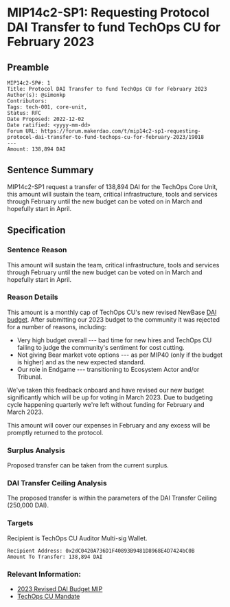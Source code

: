 # MIP14c2-SP1: Requesting Protocol DAI Transfer to fund TechOps CU for February 2023

## Preamble

```
MIP14c2-SP#: 1
Title: Protocol DAI Transfer to fund TechOps CU for February 2023
Author(s): @simonkp
Contributors:
Tags: tech-001, core-unit,
Status: RFC
Date Proposed: 2022-12-02
Date ratified: <yyyy-mm-dd>
Forum URL: https://forum.makerdao.com/t/mip14c2-sp1-requesting-protocol-dai-transfer-to-fund-techops-cu-for-february-2023/19018
---
Amount: 138,894 DAI
```

## Sentence Summary

MIP14c2-SP1 request a transfer of 138,894 DAI for the TechOps Core Unit, this amount will sustain the team, critical infrastructure, tools and services through February until the new budget can be voted on in March and hopefully start in April.

## Specification 

### Sentence Reason

This amount will sustain the team, critical infrastructure, tools and services through February until the new budget can be voted on in March and hopefully start in April.
    
### Reason Details

This amount is a monthly cap of TechOps CU's new revised NewBase [DAI budget](https://forum.makerdao.com/t/mip40c3-spxx-techops-core-unit-dai-budget/19017). After submitting our 2023 budget to the community it was rejected for a number of reasons, including:

- Very high budget overall --- bad time for new hires and TechOps CU failing to judge the community's sentiment for cost cutting.
- Not giving Bear market vote options --- as per MIP40 (only if the budget is higher) and as the new expected standard.
- Our role in Endgame --- transitioning to Ecosystem Actor and/or Tribunal.

We've taken this feedback onboard and have revised our new budget significantly which will be up for voting in March 2023. Due to budgeting cycle happening quarterly we're left without funding for February and March 2023.

This amount will cover our expenses in February and any excess will be promptly returned to the protocol.

### Surplus Analysis

Proposed transfer can be taken from the current surplus.

### DAI Transfer Ceiling Analysis

The proposed transfer is within the parameters of the DAI Transfer Ceiling (250,000 DAI).

### Targets

Recipient is TechOps CU Auditor Multi-sig Wallet.

```
Recipient Address: 0x2dC0420A736D1F40893B9481D8968E4D7424bC0B
Amount To Transfer: 138,894 DAI
```

### Relevant Information:

- [2023 Revised DAI Budget MIP](https://forum.makerdao.com/t/mip40c3-spxx-techops-core-unit-dai-budget/19017)
- [TechOps CU Mandate](https://forum.makerdao.com/t/mip39c2-sp29-adding-techops-core-unit-tech-001/12070)

